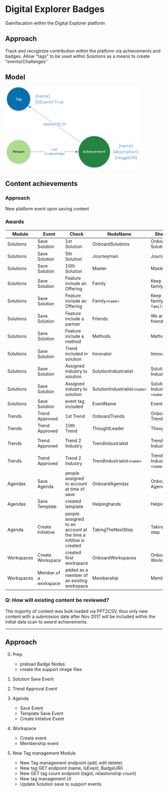 # Digital Explorer Badges

Gamifacation within the Digital Explorer platform

## Approach 
Track and recoginize contribution within the platform via achievements and badges.
Allow "tags" to be used within Solutions as a means to create "events/Challenges"

## Model

![datamodel](AchievementModel.png)


## Content achievements


### Approach
New platform event upon saving content

### Awards

|Module|Event|Check|NodeName|Shortname|Description|
|----|----|----|----|----|----|
|Solutions|Save Solution|1st Solution|OnboardSolutions|Onboard Solutions|Submitted first solution
|Solutions|Save Solution|5th Solution|Journeyman|Journeyman|Submitted 5th solution
|Solutions|Save Solution|10th Solution|Master|Master|Submitted 10th solution
|Solutions|Save Solution|Feature include an Offering|Family|Keep it in the family|TDB
|Solutions|Save Solution|Feature include an Offering|Family`<name>`|Keep it in the family `<name of family>`|TDB
|Solutions|Save Solution|Feature include a partner|Friends|We are all friends here|TDB
|Solutions|Save Solution|Feature include a method|Methods|Methods|It’s not what I do, it’s how I do it
|Solutions|Save Solution|Trend included in solution|Innovator|Innovator|TBD
|Solutions|Save Solution|Assigned industry to solution|SolutionIndustrialist|Solution Industrialist|Submit your first solution for a named industry
|Solutions|Save Solution|Assigned industry to solution|SolutionIndustrialist`<name>`|Solution Industrialist `<name>`|Submit your first solution for a named industry
|Solutions|Save Solution|event tag included|EventName|EventName|EventDescription
|Trends|Trend Approved|1st Trend|OnboardTrends|Onboard Trends|Submitted first trend
|Trends|Trend Approved|10th Trend|ThoughtLeader|ThoughtLeader|Submitted 10th trend
|Trends|Trend Approved|Trend 2 Industry|TrendIndustrialist|Trend Industrialist|Submit your first trend for a named industry
|Trends|Trend Approved|Trend 2 Industry|TrendIndustrialist`<name>`|Trend Industrialist `<name>`|Submit your first trend for a named industry
|Agendas|Save Agenda|people assigned to account at time of save|OnboardAgendas|Onboard Agendas|Member of an account team with an innovation agenda
|Agendas|Save Template|created template|Helpinghands|Helping hands|Create your first agenda template
|Agenda|Create Initiative|people assigned to an account at the time a inititive is created|TakingTheNextStep|Taking the next step|Member of an account team who have created a strategic initiative
|Workspaces|Create Workspace|created first workspace|OnboardWorkspaces|Onboard Workspaces|Created first workspace
|Workspaces|Member of a workspace|added as a member of an existing workspace|Membership|Membership|added as a member of an existing workspace


### Q: How will existing content be reviewed?

The majority of content was bulk loaded via PPT2CSV, thus only new content with a submission date after Nov 2017 will be included within the initial data scan to award achievements.

---
## Approach

0. Prep
    - preload Badge Nodes
    - create the support image files

1. Solution Save Event

2. Trend Approval Event

3. Agenda
    - Save Event 
    - Template Save Event
    - Create Initative Event

5. Workspace 
     - Create event
     - Membership event

7. New Tag management Module
     - New Tag management endpoint (add, edit delete)
     - New tag GET endpoint (name, IsEvent, BadgeURI)
     - New GET tag count endpoint (tagid, relastionship count)
     - New tag management UI
     - Update Solution save to support events


